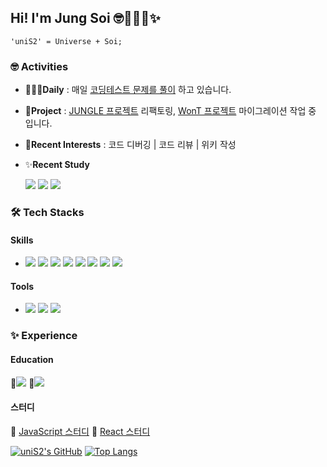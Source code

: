 ## Hi! I'm Jung Soi 🤓👩🏻‍💻✨
`'uniS2' = Universe + Soi;`

### 🤓 Activities
- 👩🏻‍💻**Daily** : 매일 [코딩테스트 문제를 풀이](https://github.com/uniS2/CodingTest) 하고 있습니다.
- 🧰**Project** : [JUNGLE 프로젝트](https://github.com/twelive/JUNGLE) 리팩토링, [WonT 프로젝트](https://github.com/FRONTENDSCHOOL6/WonT) 마이그레이션 작업 중 입니다.
- 🌼**Recent Interests** : 코드 디버깅 | 코드 리뷰 | 위키 작성
- ✨**Recent Study**

  <div stlye="flex">
    <img src="https://img.shields.io/badge/TypeScript-3178C6?style=for-the-badge&logo=TypeScript&logoColor=white"> 
    <img src="https://img.shields.io/badge/Emotion-DB7093?style=for-the-badge&logo=Emotion&logoColor=white"> 
    <img src="https://img.shields.io/badge/Supabase-3FCF8E?style=for-the-badge&logo=Supabase&logoColor=white"> 
  </div>

### 🛠️ Tech Stacks

#### Skills
- <div style="flex">
  <img src="https://img.shields.io/badge/React-61DAFB?style=flat-square&logo=React&logoColor=white"/>
  <img src="https://img.shields.io/badge/JavaScript-F7DF1E?style=flat-square&logo=JavaScript&logoColor=white"/>
  <img src="https://img.shields.io/badge/Styled Components-DB7093?style=flat-square&logo=Styled Components&logoColor=white"/>
  <img src="https://img.shields.io/badge/Tailwind CSS-06B6D4?style=flat-square&logo=Tailwind CSS&logoColor=white"/>
  <img src="https://img.shields.io/badge/Zustand-431?style=flat-square&logo=Zustand&logoColor=white"/>
  <img src="https://img.shields.io/badge/PocketBase-B8DBE4?style=flat-square&logo=PocketBase&logoColor=white"/>
  <img src="https://img.shields.io/badge/HTML5-E34F26?style=flat-square&logo=HTML5&logoColor=white"/>
  <img src="https://img.shields.io/badge/Redux-764ABC?style=flat-square&logo=Redux&logoColor=white"/>
</div>


#### Tools
- <div style="flex">
  <img src="https://img.shields.io/badge/VisualStudioCode-007ACC?style=flat-square&logo=VisualStudioCode&logoColor=white"/>
  <img src="https://img.shields.io/badge/Github-181717?style=flat-square&logo=Github&logoColor=white"/>
  <img src="https://img.shields.io/badge/Figma-F24E1E?style=flat-square&logo=Figma&logoColor=white"/>
</div>


### ✨ Experience

#### Education
<div style="flex">
  🔗<a href="https://unis2.notion.site/S2_-6-7-842916db45324eb4b0f41e0a0c5aaff7?pvs=4"><img src="https://img.shields.io/badge/TECK!T FrontEnd School-black?style=for-the-badge&logo=LionAir&logoColor=white"></a>
  🔗<a href="https://unis2.notion.site/FEPS-React-30f8a6978b634fdba58e83b7b43ce182?pvs=4"><img src="https://img.shields.io/badge/TECK!T FrontEnd Plus School-black?style=for-the-badge&logo=LionAir&logoColor=white"></a>
</div>

#### 스터디
<div style="flex">
  🔗 <a href="https://github.com/uniS2/StudyWith_mjs">JavaScript 스터디</a>  
  🔗 <a href="https://github.com/uniS2/StudyWith_react-deep-dive">React 스터디<a/>
</div>

[![uniS2's GitHub](https://github-readme-stats.vercel.app/api?username=uniS2&theme=transparent&show_icons=true&custom_title=🤓uniS2's　Github　Activities&rank_icon=github)](https://github.com/anuraghazra/github-readme-stats)  [![Top Langs](https://github-readme-stats.vercel.app/api/top-langs/?username=uniS2&layout=compact)](https://github.com/anuraghazra/github-readme-stats)
